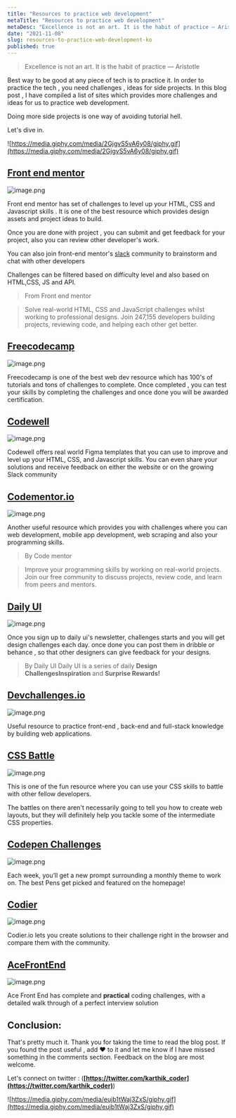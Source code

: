 ```yaml
---
title: "Resources to practice web development"
metaTitle: "Resources to practice web development"
metaDesc: "Excellence is not an art. It is the habit of practice — Aristotle   Best way to be good at any piece..."
date: "2021-11-08"
slug: resources-to-practice-web-development-ko
published: true
---
```


> Excellence is not an art. It is the habit of practice — Aristotle
> 

Best way to be good at any piece of tech is to practice it. In order to practice the tech , you need challenges , ideas for side projects. In this blog post , I have compiled a list of sites which provides more challenges and ideas for us to practice web development. 

Doing more side projects is one way of avoiding tutorial hell. 

Let's dive in. 

![https://media.giphy.com/media/2GjgvS5vA6y08/giphy.gif](https://media.giphy.com/media/2GjgvS5vA6y08/giphy.gif)

## [Front end mentor](https://www.frontendmentor.io/challenges)


![image.png](https://cdn.hashnode.com/res/hashnode/image/upload/v1636290954859/vlT0ZI3aL.png)


Front end mentor has set of challenges to level up your HTML, CSS and Javascript skills . It is one of the best resource which provides design assets and project ideas to build. 

Once you are done with project , you can submit and get feedback for your project, also you can review other developer's work. 

You can also join front-end mentor's  [slack](https://www.frontendmentor.io/slack)  community to brainstorm and chat with other developers 

Challenges can be filtered based on difficulty level and also based on HTML,CSS, JS and API. 


> From Front end mentor

> Solve real-world HTML, CSS and JavaScript challenges whilst working to professional designs. Join 247,155 developers building projects, reviewing code, and helping each other get better.

## [Freecodecamp](https://www.freecodecamp.org/)


![image.png](https://cdn.hashnode.com/res/hashnode/image/upload/v1636291942935/VUm1tx936.png)

Freecodecamp is one of the best web dev resource which has 100's of tutorials and tons of challenges to complete. Once completed , you can test your skills by completing the challenges and once done you will be awarded certification. 


## [Codewell](https://www.codewell.cc/)

![image.png](https://cdn.hashnode.com/res/hashnode/image/upload/v1636292509149/aj_IKMhhgb.png)

Codewell offers real world Figma templates that you can use to improve and level up your HTML, CSS, and Javascript skills. You can even share your solutions and receive feedback on either the website or on the growing Slack community

## [Codementor.io](https://www.codementor.io/projects)


![image.png](https://cdn.hashnode.com/res/hashnode/image/upload/v1636295097092/TQcfvodxh.png)

Another useful resource which provides you with challenges where you can web development, mobile app development, web scraping and also your programming skills. 

> By Code mentor 

> Improve your programming skills by working on real-world projects. Join our free community to discuss projects, review code, and learn from peers and mentors.

## [Daily UI](https://www.dailyui.co/)

![image.png](https://cdn.hashnode.com/res/hashnode/image/upload/v1636295134793/7CxC45BbC.png)

Once you sign up to daily ui's newsletter, challenges starts and you will get design challenges  each day. once done you can post them in dribble or behance , so that other 
designers can give feedback for your designs.

> By Daily UI 
> Daily UI is a series of daily **Design ChallengesInspiration** and **Surprise Rewards!**

## [Devchallenges.io](https://devchallenges.io/)

 
![image.png](https://cdn.hashnode.com/res/hashnode/image/upload/v1636295155373/QnQGyqAQS.png)

Useful resource to practice front-end , back-end and full-stack knowledge by building web  applications.

## [CSS Battle](https://cssbattle.dev/)


![image.png](https://cdn.hashnode.com/res/hashnode/image/upload/v1636295582311/C6OAHRP_x.png)

This is one of the fun resource where you can use your CSS skills to battle with other fellow developers. 

The battles on there aren't necessarily going to tell you how to create web layouts, but they will definitely help you tackle some of the intermediate CSS properties.

## [Codepen Challenges](https://codepen.io/challenges)


![image.png](https://cdn.hashnode.com/res/hashnode/image/upload/v1636296180057/yYQqeHuwE.png)

Each week, you’ll get a new prompt surrounding a monthly theme to work on. The best Pens get picked and featured on the homepage!

## [Codier](https://codier.io/)

![image.png](https://cdn.hashnode.com/res/hashnode/image/upload/v1636296199417/ZT2LnQFig.png)

Codier.io lets you create solutions to their challenge right in the browser and compare them with the community.

## [AceFrontEnd](https://www.acefrontend.com/)

![image.png](https://cdn.hashnode.com/res/hashnode/image/upload/v1636296219474/wieokoYxH.png)

Ace Front End has complete and **practical** coding challenges, with a detailed walk through of a perfect interview solution

## Conclusion:

That's pretty much it. Thank you for taking the time to read the blog post. If you found the post useful , add ❤️ to it and let me know if I have missed something in the comments section. Feedback on the blog are most welcome.

Let's connect on twitter : (**[https://twitter.com/karthik_coder](https://twitter.com/karthik_coder)**)

![https://media.giphy.com/media/eujb1tWaj3ZxS/giphy.gif](https://media.giphy.com/media/eujb1tWaj3ZxS/giphy.gif)



